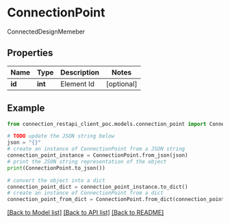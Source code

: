 # ConnectionPoint

ConnectedDesignMemeber

## Properties

Name | Type | Description | Notes
------------ | ------------- | ------------- | -------------
**id** | **int** | Element Id | [optional] 

## Example

```python
from connection_restapi_client_poc.models.connection_point import ConnectionPoint

# TODO update the JSON string below
json = "{}"
# create an instance of ConnectionPoint from a JSON string
connection_point_instance = ConnectionPoint.from_json(json)
# print the JSON string representation of the object
print(ConnectionPoint.to_json())

# convert the object into a dict
connection_point_dict = connection_point_instance.to_dict()
# create an instance of ConnectionPoint from a dict
connection_point_from_dict = ConnectionPoint.from_dict(connection_point_dict)
```
[[Back to Model list]](../README.md#documentation-for-models) [[Back to API list]](../README.md#documentation-for-api-endpoints) [[Back to README]](../README.md)


